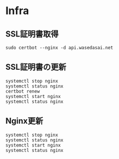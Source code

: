 # Infra

## SSL証明書取得
```
sudo certbot --nginx -d api.wasedasai.net
```

## SSL証明書の更新
```
systemctl stop nginx
systemctl status nginx
certbot renew
systemctl start nginx
systemctl status nginx
```


## Nginx更新
```
systemctl stop nginx
systemctl status nginx
systemctl start nginx
systemctl status nginx
```

